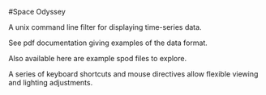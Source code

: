 #Space Odyssey

A unix command line filter for displaying time-series data.

See pdf documentation giving examples of the data format.

Also available here are example spod files to explore.

A series of keyboard shortcuts and mouse directives allow
flexible viewing and lighting adjustments.


